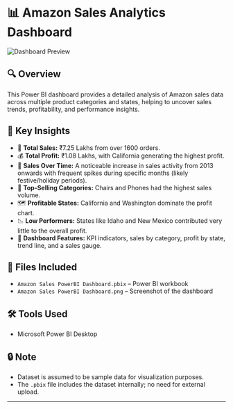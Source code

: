 # 📊 Amazon Sales Analytics Dashboard

![Dashboard Preview](amazon-sales-dashboard.png)

## 🔍 Overview
This Power BI dashboard provides a detailed analysis of Amazon sales data across multiple product categories and states, helping to uncover sales trends, profitability, and performance insights.

## 🧠 Key Insights

- 🧾 **Total Sales:** ₹7.25 Lakhs from over 1600 orders.
- 💰 **Total Profit:** ₹1.08 Lakhs, with California generating the highest profit.
- 📆 **Sales Over Time:** A noticeable increase in sales activity from 2013 onwards with frequent spikes during specific months (likely festive/holiday periods).
- 🛒 **Top-Selling Categories:** Chairs and Phones had the highest sales volume.
- 🗺️ **Profitable States:** California and Washington dominate the profit chart.
- 📉 **Low Performers:** States like Idaho and New Mexico contributed very little to the overall profit.
- 🎯 **Dashboard Features:** KPI indicators, sales by category, profit by state, trend line, and a sales gauge.

## 📂 Files Included
- `Amazon Sales PowerBI Dashboard.pbix` – Power BI workbook
- `Amazon Sales PowerBI Dashboard.png` – Screenshot of the dashboard

## 🛠 Tools Used
- Microsoft Power BI Desktop

## 🔒 Note
- Dataset is assumed to be sample data for visualization purposes.
- The `.pbix` file includes the dataset internally; no need for external upload.

---

